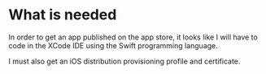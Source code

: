 # What is needed

In order to get an app published on the app store, it looks like I will have to code in the XCode IDE using the Swift programming language.&#x20;

I must also get an iOS distribution provisioning profile and certificate.
